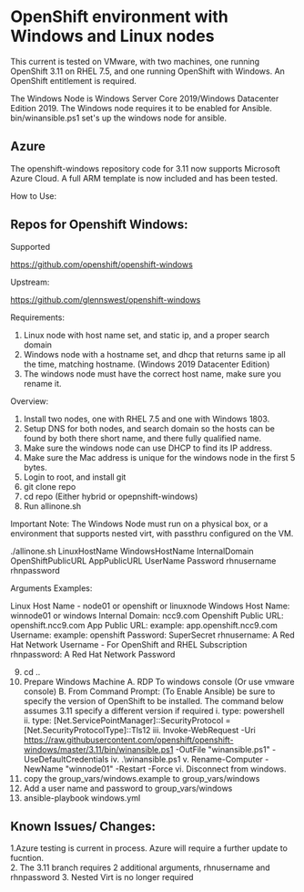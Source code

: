 # OpenShift environment with Windows and Linux nodes

This current is tested on VMware, with two machines, one running OpenShift 3.11 on RHEL 7.5, and one running OpenShift with Windows.
An OpenShift entitlement is required.

The Windows Node is Windows Server Core 2019/Windows Datacenter Edition 2019.
The Windows node requires it to be enabled for Ansible.
bin/winansible.ps1 set's up the windows node for ansible.

## Azure
The openshift-windows repository code for 3.11 now supports Microsoft Azure Cloud. A full ARM template is now included and has been tested. 

How to Use:

## Repos for Openshift Windows:

Supported

https://github.com/openshift/openshift-windows

Upstream:

https://github.com/glennswest/openshift-windows

Requirements:
1. Linux node with host name set, and static ip, and a proper search domain
2. Windows node with a hostname set, and dhcp that returns same ip all the time, matching hostname. (Windows 2019 Datacenter Edition)
3. The windows node must have the correct host name, make sure you rename it.

Overview:
1. Install two nodes, one with RHEL 7.5 and one with Windows 1803.
2. Setup DNS for both nodes, and search domain so the hosts can be found by both there short name, and there fully qualified name.
3. Make sure the windows node can use DHCP to find its IP address.
4. Make sure the Mac address is unique for the windows node in the first 5 bytes.
5. Login to root, and install git
6. git clone repo
7. cd repo (Either hybrid or opepnshift-windows)
8. Run allinone.sh

Important Note: The Windows Node must run on a physical box, or a environment that supports nested virt, with passthru configured on the VM. 

./allinone.sh LinuxHostName WindowsHostName InternalDomain OpenShiftPublicURL AppPublicURL UserName Password rhnusername rhnpassword

Arguments Examples:

Linux Host Name - node01 or openshift or linuxnode
Windows Host Name: winnode01 or windows 
Internal Domain: ncc9.com 
Openshift Public URL: openshift.ncc9.com 
App Public URL: example: app.openshift.ncc9.com
Username:  example: openshift 
Password:  SuperSecret 
rhnusername: A Red Hat Network Username - For OpenShift and RHEL Subscription 
rhnpassword: A Red Hat Network Password 


9. cd .. 
10. Prepare Windows Machine 
    A. RDP To windows console (Or use vmware console) 
    B. From Command Prompt: (To Enable Ansible) be sure to specify the version of OpenShift to be installed. The command below assumes 3.11 specify a different version if required
         i. type: powershell  
        ii. type: [Net.ServicePointManager]::SecurityProtocol = [Net.SecurityProtocolType]::Tls12 
        iii. Invoke-WebRequest -Uri https://raw.githubusercontent.com/openshift/openshift-windows/master/3.11/bin/winansible.ps1 -OutFile "winansible.ps1" -UseDefaultCredentials 
        iv. .\winansible.ps1 
        v.   Rename-Computer -NewName "winnode01" -Restart -Force 
        vi.  Disconnect from windows. 
11. copy the group_vars/windows.example to group_vars/windows 
12. Add a user name and password to group_vars/windows 
13. ansible-playbook windows.yml 

## Known Issues/ Changes:
1.Azure testing is current in process. Azure will require a further update to fucntion.  
2. The 3.11 branch requires 2 additional arguments, rhnusername and rhnpassword 
3. Nested Virt is no longer required 

